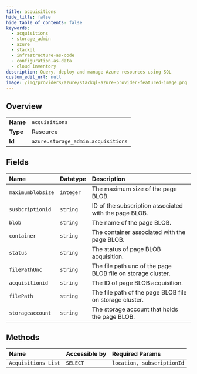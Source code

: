 ```yaml
---
title: acquisitions
hide_title: false
hide_table_of_contents: false
keywords:
  - acquisitions
  - storage_admin
  - azure    
  - stackql
  - infrastructure-as-code
  - configuration-as-data
  - cloud inventory
description: Query, deploy and manage Azure resources using SQL
custom_edit_url: null
image: /img/providers/azure/stackql-azure-provider-featured-image.png
---
```

  
    

## Overview
<table><tbody>
<tr><td><b>Name</b></td><td><code>acquisitions</code></td></tr>
<tr><td><b>Type</b></td><td>Resource</td></tr>
<tr><td><b>Id</b></td><td><code>azure.storage_admin.acquisitions</code></td></tr>
</tbody></table>

## Fields
| Name | Datatype | Description |
|:-----|:---------|:------------|
| `maximumblobsize` | `integer` | The maximum size of the page BLOB. |
| `susbcriptionid` | `string` | ID of the subscription associated with the page BLOB. |
| `blob` | `string` | The name of the page BLOB. |
| `container` | `string` | The container associated with the page BLOB. |
| `status` | `string` | The status of page BLOB acquisition. |
| `filePathUnc` | `string` | The file path unc of the page BLOB file on storage cluster. |
| `acquisitionid` | `string` | The ID of page BLOB acquisition. |
| `filePath` | `string` | The file path of the page BLOB file on storage cluster. |
| `storageaccount` | `string` | The storage account that holds the page BLOB. |
## Methods
| Name | Accessible by | Required Params |
|:-----|:--------------|:----------------|
| `Acquisitions_List` | `SELECT` | `location, subscriptionId` |
